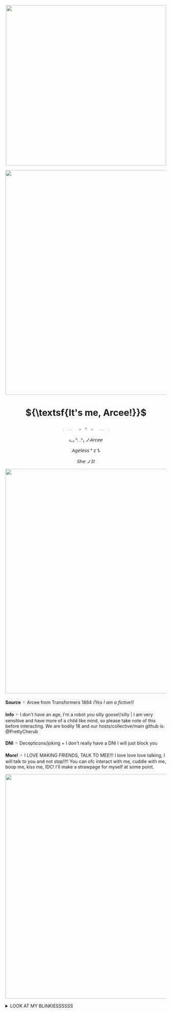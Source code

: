 <p align="center">
<img width="500" src="https://64.media.tumblr.com/e5aca92175bcab47b257e8925ba077ad/f38a9311e9c0c3d9-5d/s2048x3072/f84acd4221ef27869ace5a105cab207befd7b4e8.pnj">
</p> 

<p align="center">
<img width="700" src="https://64.media.tumblr.com/f7369048902074f4cb884530de5d1557/914a6aaac7e53504-7e/s2048x3072/ab5b5f19a8f1571c55b931fe04dc3f582c2be60f.pnj">
</p> 

<h1 strong align="center"> 
 ${\textsf{It's me, Arcee!}}$ 
</h1> 
       
<p align="center">
𓈒⠀𓂃⠀⠀˖⠀𓇬⠀˖⠀⠀𓂃⠀𓈒
<p align="center">
  ᓚ₍ ^. .^₎  ノ𝘈𝘳𝘤𝘦𝘦 
<p align="center">
 𝘈𝘨𝘦𝘭𝘦𝘴𝘴 ᶻ 𝗓 𐰁
<p align="center">
             𝘚𝘩𝘦 ノ𝘐𝘵

<p align="center">
<img width="700" src="https://64.media.tumblr.com/7a597d539652bd2e22d87b038752003e/67befc0d7af82a2f-65/s640x960/013217c9674123937c975c74e7904d3a7f4fb597.gifv">
</p> 

**Source** 𓇬 Arcee from Transformers 1884 *(Yes I am a fictive!)*

**Info** 𓇬 I don't have an age, I'm a robot you silly goose!/silly | I am very sensitive and have more of a child like mind, so please take note of this before interacting. We are bodily 18 and our hosts/collective/main github is: @PrettyCherub

**DNI** 𓇬 Decepticons/joking + I don't really have a DNI I will just block you

**More!** 𓇬 I LOVE MAKING FRIENDS, TALK TO MEE!!! I love love love talking, I will talk to you and not stop!!!! You can ofc interact with me, cuddle with me, boop me, kiss me, IDC! I'll make a strawpage for myself at some point.

<p align="center">
<img width="700" src="https://64.media.tumblr.com/7a597d539652bd2e22d87b038752003e/67befc0d7af82a2f-65/s640x960/013217c9674123937c975c74e7904d3a7f4fb597.gifv">
</p> 

<details> 
  <summary>LOOK AT MY BLINKIESSSSSS</summary>
  
![](https://64.media.tumblr.com/2bbc769dc59f82ed19fffccf8f7f4cfd/35759fed68dcbc4a-29/s250x400/47e2f276c409b660bfe6c57f7ee4e2f029034448.gifv) 

![](https://64.media.tumblr.com/17674c825398ebff5a45278b486efc07/7b2291c73420cb90-cc/s250x400/a156c6fca5ff17e7d2b05dcadb9da8f1a25bbf9d.gifv)

![](https://64.media.tumblr.com/002505273321d53baf90d453d3473e5f/a656dfd4d02aedd3-d1/s250x400/1f4faea58a4aef6bde52221a3589e2976af93bc3.gifv)

![](https://64.media.tumblr.com/2aff94c6574b6865cb68516ca51f7d4a/cb6b574964496cbb-9d/s250x400/4708bd9e42e231078794a0dd8924f01762cc7805.gifv)

![](https://64.media.tumblr.com/953f5c10c3efba3a6a7c44e3b7ae687e/23403b40e08da2e0-d9/s250x400/f3f2fcc0a73409ded7f4b1cced26456c909be578.gifv)

![](https://64.media.tumblr.com/5e3872fd953146dc776db6054fef5e97/14df2b8e0ccc2214-88/s400x600/0a205aed5531fdf304d5a5d9e75cabf2711ee68a.gifv)

![](https://64.media.tumblr.com/0c317a27e17d540b746aa5f9d8e4f96f/eb3ddc08b6af4923-ce/s250x400/862053a10d6ade3477e61ed9c2363e6e4f855689.gifv)

![](https://64.media.tumblr.com/b5c4ff35ad00aae8e591d518cb26b82b/2f8b8e87e4ba70a8-0c/s250x400/4a3f902cee9030d21678403a98afaf8bb9d6a614.gifv)

![](https://64.media.tumblr.com/c5dabfe4d726c0cbeb02414d6c014904/2093b2d4cf5dd812-02/s250x400/71164a2b6b497b22930b8620901ac3b0127236b9.gifv)
